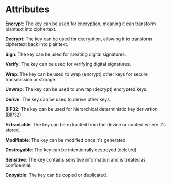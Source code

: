 # Attributes

**Encrypt**: The key can be used for encryption, meaning it can transform plaintext into ciphertext.

**Decrypt**: The key can be used for decryption, allowing it to transform ciphertext back into plaintext.

**Sign**: The key can be used for creating digital signatures.

**Verify**: The key can be used for verifying digital signatures.

**Wrap**: The key can be used to wrap (encrypt) other keys for secure transmission or storage.

**Unwrap**: The key can be used to unwrap (decrypt) encrypted keys.

**Derive**: The key can be used to derive other keys.

**BIP32**: The key can be used for hierarchical deterministic key derivation (BIP32).

**Extractable**: The key can be extracted from the device or context where it's stored.

**Modifiable**: The key can be modified once it's generated.

**Destroyable**: The key can be intentionally destroyed (deleted).

**Sensitive**: The key contains sensitive information and is treated as confidential.

**Copyable**: The key can be copied or duplicated.




